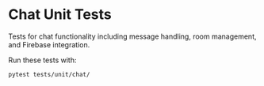 # Chat Unit Tests

Tests for chat functionality including message handling, room management, and Firebase integration.

Run these tests with:
```bash
pytest tests/unit/chat/
``` 